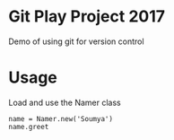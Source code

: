 # Git Play Project 2017

Demo of using git for version control

# Usage

Load and use the Namer class

```
name = Namer.new('Soumya')
name.greet
```
